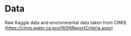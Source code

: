 # Data

Raw Kaggle data and environmental data taken from CIMIS (https://cimis.water.ca.gov/WSNReportCriteria.aspx)